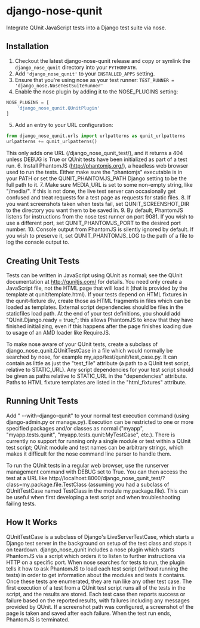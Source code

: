 django-nose-qunit
=================

Integrate QUnit JavaScript tests into a Django test suite via nose.

Installation
------------

1.  Checkout the latest django-nose-qunit release and copy or symlink the
`django_nose_qunit` directory into your `PYTHONPATH`.
2.  Add `'django_nose_qunit'` to your `INSTALLED_APPS` setting.
3.  Ensure that you're using nose as your test runner:
`TEST_RUNNER = 'django_nose.NoseTestSuiteRunner'`
4.  Enable the nose plugin by adding it to the NOSE_PLUGINS setting:
```python
NOSE_PLUGINS = [
    'django_nose_qunit.QUnitPlugin'
]
```
5.  Add an entry to your URL configuration:
```python
from django_nose_qunit.urls import urlpatterns as qunit_urlpatterns
urlpatterns += qunit_urlpatterns()
```
This only adds one URL (/django_nose_qunit_test/), and it returns a 404 unless
DEBUG is True or QUnit tests have been initialized as part of a test run.
6.  Install PhantomJS (http://phantomjs.org/), a headless web browser used to
run the tests.  Either make sure the "phantomjs" executable is in your PATH or
set the QUNIT_PHANTOMJS_PATH Django setting to be the full path to it.
7.  Make sure MEDIA_URL is set to some non-empty string, like "/media/".  If
this is not done, the live test server can occasionally get confused and treat
requests for a test page as requests for static files.
8.  If you want screenshots taken when tests fail, set QUNIT_SCREENSHOT_DIR to
the directory you want them to be saved in.
9.  By default, PhantomJS listens for instructions from the nose test runner on
port 9081.  If you wish to use a different port, set QUNIT_PHANTOMJS_PORT to
the desired port number.
10.  Console output from PhantomJS is silently ignored by default.  If you wish
to preserve it, set QUNIT_PHANTOMJS_LOG to the path of a file to log the
console output to.

Creating Unit Tests
-------------------

Tests can be written in JavaScript using QUnit as normal; see the QUnit
documentation at http://qunitjs.com/ for details.  You need only create a
JavaScript file, not the HTML page that will load it (that is provided by the
template at qunit/template.html).  If your tests depend on HTML fixtures in the
qunit-fixture div, create those as HTML fragments in files which can be loaded
as templates.  External script dependencies should be files in the staticfiles
load path.  At the end of your test definitions, you should add
"QUnit.Django.ready = true;"; this allows PhantomJS to know that they have
finished initializing, even if this happens after the page finishes loading due
to usage of an AMD loader like RequireJS.

To make nose aware of your QUnit tests, create a subclass of
django_nose_qunit.QUnitTestCase in a file which would normally be searched by
nose, for example my_app/test/qunit/test_case.py.  It can contain as little as
just the "test_file" attribute (a path to a QUnit test script, relative to
STATIC_URL).  Any script dependencies for your test script should be given
as paths relative to STATIC_URL in the "dependencies" attribute.  Paths to
HTML fixture templates are listed in the "html_fixtures" attribute.

Running Unit Tests
------------------
Add " --with-django-qunit" to your normal test execution command (using
django-admin.py or manage.py).  Execution can be restricted to one or more
specified packages and/or classes as normal ("myapp", "myapp.tests.qunit",
"myapp.tests.qunit:MyTestCase", etc.).  There is currently no support for
running only a single module or test within a QUnit test script; QUnit module
and test names can be arbitrary strings, which makes it difficult for the nose
command line parser to handle them.

To run the QUnit tests in a regular web browser, use the runserver management
command with DEBUG set to True.  You can then access the test at a URL like
http://localhost:8000/django_nose_qunit_test/?class=my.package.file.TestClass
(assuming you had a subclass of QUnitTestCase named TestClass in the module
my.package.file).  This can be useful when first developing a test script and
when troubleshooting failing tests.

How It Works
------------
QUnitTestCase is a subclass of Django's LiveServerTestCase, which starts a
Django test server in the background on setup of the test class and stops it on
teardown.  django_nose_qunit includes a nose plugin which starts PhantomJS via
a script which orders it to listen to further instructions via HTTP on a
specific port.  When nose searches for tests to run, the plugin tells it how
to ask PhantomJS to load each test script (without running the tests) in order
to get information about the modules and tests it contains.  Once these tests
are enumerated, they are run like any other test case.  The first execution of
a test from a QUnit test script runs all of the tests in the script, and the
results are stored.  Each test case then reports success or failure based on
the reported results, with failures including any messages provided by QUnit.
If a screenshot path was configured, a screenshot of the page is taken and
saved after each failure.  When the test run ends, PhantomJS is terminated.
